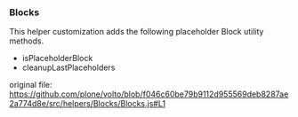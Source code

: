 ### Blocks

This helper customization adds the following placeholder Block utility methods.

- isPlaceholderBlock
- cleanupLastPlaceholders

original file: https://github.com/plone/volto/blob/f046c60be79b9112d955569deb8287ae2a774d8e/src/helpers/Blocks/Blocks.js#L1

